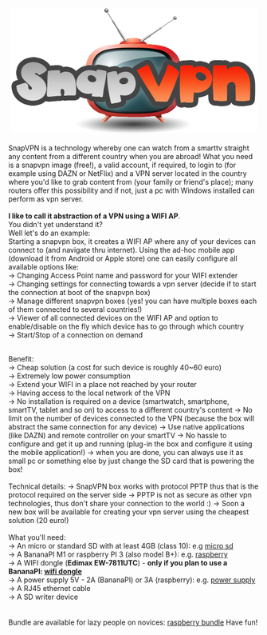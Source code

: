 <center><img src='logo.png' /></center>
<br />
SnapVPN is a technology whereby one can watch from a smarttv straight any content from a different country when you are abroad!
What you need is a snapvpn image (free!), a valid account, if required, to login to (for example using DAZN or NetFlix) and a VPN server located in the country where you'd like to grab content from (your family or friend's place); many routers offer this possibility and if not, just a pc with Windows installed can perform as vpn server.
<br/><br/>
<b>I like to call it abstraction of a VPN using a WIFI AP</b>.<br/>
You didn't yet understand it?<br/>
Well let's do an example:<br/>
Starting a snapvpn box, it creates a WIFI AP where any of your devices can connect to (and navigate thru internet). Using the ad-hoc mobile app (download it from Android or Apple store) one can easily configure all available options like:<br/>
-> Changing Access Point name and password for your WIFI extender<br/>
-> Changing settings for connecting towards a vpn server (decide if to start the connection at boot of the snapvpn box)<br/>
-> Manage different snapvpn boxes (yes! you can have multiple boxes each of them connected to several countries!)<br/>
-> Viewer of all connected devices on the WIFI AP and option to enable/disable on the fly which device has to go through which country<br/>
-> Start/Stop of a connection on demand<br/><br/>

Benefit:<br/>
-> Cheap solution (a cost for such device is roughly 40~60 euro)<br/>
-> Extremely low power consumption<br/>
-> Extend your WIFI in a place not reached by your router<br/>
-> Having access to the local network of the VPN<br/>
-> No installation is required on a device (smartwatch, smartphone, smartTV, tablet and so on) to access to a different country's content
-> No limit on the number of devices connected to the VPN (because the box will abstract the same connection for any device)
-> Use native applications (like DAZN) and remote controller on your smartTV 
-> No hassle to configure and get it up and running (plug-in the box and configure it using the mobile application!)
-> when you are done, you can always use it as small pc or something else by just change the SD card that is powering the box!
<br/><br/>
Technical details:
-> SnapVPN box works with protocol PPTP thus that is the protocol required on the server side
-> PPTP is not as secure as other vpn technologies, thus don't share your connection to the world :)
-> Soon a new box will be available for creating your vpn server using the cheapest solution (20 euro!)
<br/><br/>
What you'll need:<br/>
-> An micro or standard SD with at least 4GB (class 10): e.g <a href='https://www.amazon.it/Kingston-SDCS-16GBSP-Velocit%C3%A0-Adattatore/dp/B079H19HLM/ref=sr_1_17_sspa?s=electronics&ie=UTF8&qid=1544287527&sr=1-17-spons&keywords=micro+sd&psc=1'/>micro sd</a><br/>
-> A BananaPI M1 or raspberry PI 3 (also model B+): e.g. <a href='https://www.reichelt.com/ch/en/raspberry-pi-3-b-4x-1-4-ghz-1-gb-ram-wlan-bt-raspberry-pi-3b-p217696.html?GROUPID=8242&START=0&OFFSET=16&&r=1'>raspberry</a><br/>
-> A WIFI dongle (<b>Edimax EW-7811UTC</b>) - <b>only if you plan to use a BananaPI: <a href='https://www.amazon.it/Edimax-EW-7811UTC-Scheda-di-rete/dp/B00FW6T36Y/ref=sr_1_1?ie=UTF8&qid=1544289254&sr=8-1&keywords=Edimax+EW-7811UTC'>wifi dongle</a></b><br/>
-> A power supply 5V - 2A (BananaPI) or 3A (raspberry): e.g. <a href='https://www.amazon.it/NorthPada-Raspberry-Alimentatore-Caricabatterie-Interruttore/dp/B01N33JS4A/ref=sr_1_5?s=electronics&ie=UTF8&qid=1544288116&sr=1-5&keywords=alimentatore+5v+2.5a'>power supply</a><br/>
-> A RJ45 ethernet cable<br/>
-> A SD writer device<br/>
<br/>
<br />
Bundle are available for lazy people on novices: <a href='https://fr.aliexpress.com/item/New-Original-UK-Raspberry-Pi-3-Mod-le-B-Kit-Cas-16-32g-SD-Carte-3A/32878678366.html?spm=a2g0w.search0104.3.51.38de38692l1M24&ws_ab_test=searchweb0_0%2Csearchweb201602_1_10065_10068_319_317_10696_453_10084_454_10083_10618_10307_10821_538_537_10302_536_10134_10059_10884_10887_100031_321_322_10103%2Csearchweb201603_51%2CppcSwitch_0&algo_pvid=4e94373b-7155-4ecc-a8cd-8292f828b7ed&algo_expid=4e94373b-7155-4ecc-a8cd-8292f828b7ed-7'>raspberry bundle</a>
Have fun!


